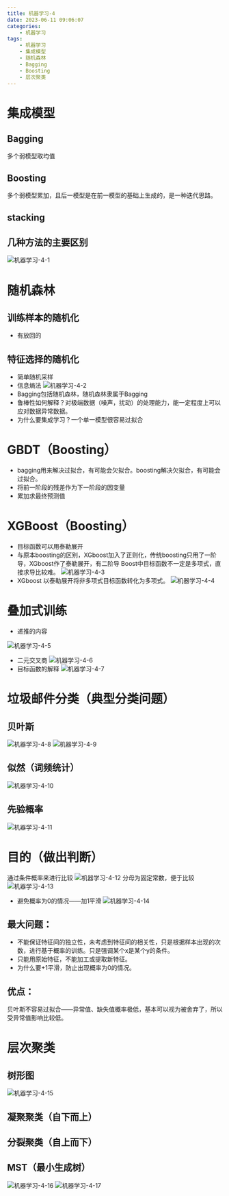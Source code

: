 ```yaml
---
title: 机器学习-4
date: 2023-06-11 09:06:07
categories:
	- 机器学习
tags: 
	- 机器学习
	- 集成模型
	- 随机森林
	- Bagging
	- Boosting
	- 层次聚类
---
```

# 集成模型
## Bagging
多个弱模型取均值
## Boosting
多个弱模型累加，且后一模型是在前一模型的基础上生成的，是一种迭代思路。
## stacking

## 几种方法的主要区别
![机器学习-4-1](https://aucnm0202-1318327891.cos.ap-shanghai.myqcloud.com/blogpic/%E6%9C%BA%E5%99%A8%E5%AD%A6%E4%B9%A0-4-1.png)
# 随机森林
## 训练样本的随机化
- 有放回的
## 特征选择的随机化
- 简单随机采样
- 信息熵法
![机器学习-4-2](https://aucnm0202-1318327891.cos.ap-shanghai.myqcloud.com/blogpic/%E6%9C%BA%E5%99%A8%E5%AD%A6%E4%B9%A0-4-2.png)
- Bagging包括随机森林，随机森林隶属于Bagging
- 鲁棒性如何解释？对极端数据（噪声，扰动）的处理能力，能一定程度上可以应对数据异常数据。
- 为什么要集成学习？一个单一模型很容易过拟合
# GBDT（Boosting）
- bagging用来解决过拟合，有可能会欠拟合。boosting解决欠拟合，有可能会过拟合。
- 将前一阶段的残差作为下一阶段的因变量
- 累加求最终预测值
# XGBoost（Boosting）
- 目标函数可以用泰勒展开
- 与原本boosting的区别，XGboost加入了正则化，传统boosting只用了一阶导，XGboost作了泰勒展开，有二阶导
Boost中目标函数不一定是多项式，直接求导比较难。
![机器学习-4-3](https://aucnm0202-1318327891.cos.ap-shanghai.myqcloud.com/blogpic/%E6%9C%BA%E5%99%A8%E5%AD%A6%E4%B9%A0-4-3.png)
- XGboost
	以泰勒展开将非多项式目标函数转化为多项式。
![机器学习-4-4](https://aucnm0202-1318327891.cos.ap-shanghai.myqcloud.com/blogpic/%E6%9C%BA%E5%99%A8%E5%AD%A6%E4%B9%A0-4-4.png)
# 叠加式训练
- 递推的内容

![机器学习-4-5](https://aucnm0202-1318327891.cos.ap-shanghai.myqcloud.com/blogpic/%E6%9C%BA%E5%99%A8%E5%AD%A6%E4%B9%A0-4-5.png)
- 二元交叉商
![机器学习-4-6](https://aucnm0202-1318327891.cos.ap-shanghai.myqcloud.com/blogpic/%E6%9C%BA%E5%99%A8%E5%AD%A6%E4%B9%A0-4-6.png)
- 目标函数的解释
![机器学习-4-7](https://aucnm0202-1318327891.cos.ap-shanghai.myqcloud.com/blogpic/%E6%9C%BA%E5%99%A8%E5%AD%A6%E4%B9%A0-4-7.png)
# 垃圾邮件分类（典型分类问题）
## 贝叶斯
![机器学习-4-8](https://aucnm0202-1318327891.cos.ap-shanghai.myqcloud.com/blogpic/%E6%9C%BA%E5%99%A8%E5%AD%A6%E4%B9%A0-4-8.png)
![机器学习-4-9](https://aucnm0202-1318327891.cos.ap-shanghai.myqcloud.com/blogpic/%E6%9C%BA%E5%99%A8%E5%AD%A6%E4%B9%A0-4-9.png)
## 似然（词频统计）
![机器学习-4-10](https://aucnm0202-1318327891.cos.ap-shanghai.myqcloud.com/blogpic/%E6%9C%BA%E5%99%A8%E5%AD%A6%E4%B9%A0-4-10.png)
## 先验概率
![机器学习-4-11](https://aucnm0202-1318327891.cos.ap-shanghai.myqcloud.com/blogpic/%E6%9C%BA%E5%99%A8%E5%AD%A6%E4%B9%A0-4-11.png)
# 目的（做出判断）
通过条件概率来进行比较
![机器学习-4-12](https://aucnm0202-1318327891.cos.ap-shanghai.myqcloud.com/blogpic/%E6%9C%BA%E5%99%A8%E5%AD%A6%E4%B9%A0-4-12.png)
分母为固定常数，便于比较
![机器学习-4-13](https://aucnm0202-1318327891.cos.ap-shanghai.myqcloud.com/blogpic/%E6%9C%BA%E5%99%A8%E5%AD%A6%E4%B9%A0-4-13.png)
- 避免概率为0的情况——加1平滑
![机器学习-4-14](https://aucnm0202-1318327891.cos.ap-shanghai.myqcloud.com/blogpic/%E6%9C%BA%E5%99%A8%E5%AD%A6%E4%B9%A0-4-14.png)
## 最大问题：
- 不能保证特征间的独立性，未考虑到特征间的相关性，只是根据样本出现的次数，进行基于概率的训练。只是强调某个x是某个y的条件。
- 只能用原始特征，不能加工或提取新特征。
- 为什么要+1平滑，防止出现概率为0的情况。
## 优点：
贝叶斯不容易过拟合——异常值、缺失值概率极低，基本可以视为被舍弃了，所以受异常值影响比较低。
# 层次聚类
## 树形图
![机器学习-4-15](https://aucnm0202-1318327891.cos.ap-shanghai.myqcloud.com/blogpic/%E6%9C%BA%E5%99%A8%E5%AD%A6%E4%B9%A0-4-15.png)
## 凝聚聚类（自下而上）

## 分裂聚类（自上而下）

## MST（最小生成树）
![机器学习-4-16](https://aucnm0202-1318327891.cos.ap-shanghai.myqcloud.com/blogpic/%E6%9C%BA%E5%99%A8%E5%AD%A6%E4%B9%A0-4-16.png)
![机器学习-4-17](https://aucnm0202-1318327891.cos.ap-shanghai.myqcloud.com/blogpic/%E6%9C%BA%E5%99%A8%E5%AD%A6%E4%B9%A0-4-17.png)